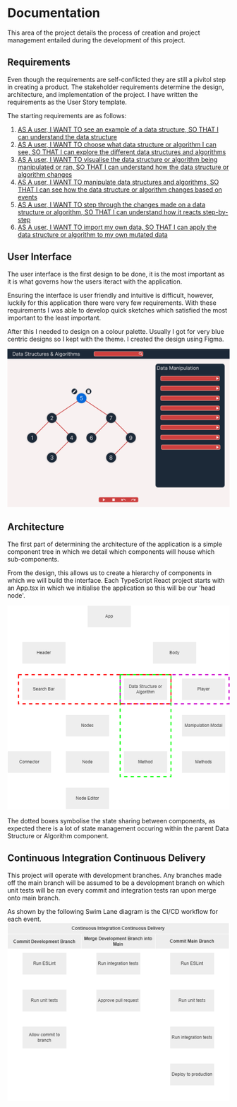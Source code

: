 # Documentation
This area of the project details the process of creation and project management entailed during the development of this project.

## Requirements
Even though the requirements are self-conflicted they are still a pivitol step in creating a product. The stakeholder requirements determine the design, architecture, and implementation of the project. I have written the requirements as the User Story template.

The starting requirements are as follows:
1. [AS A user, I WANT TO see an example of a data structure, SO THAT I can understand the data structure](https://github.com/samp-reston/algo-visualiser/issues/3)
2. [AS A user, I WANT TO choose what data structure or algorithm I can see, SO THAT I can explore the different data structures and algorithms](https://github.com/samp-reston/algo-visualiser/issues/4)
3. [AS A user, I WANT TO visualise the data structure or algorithm being manipulated or ran, SO THAT I can understand how the data structure or algorithm changes](https://github.com/samp-reston/algo-visualiser/issues/5)
4. [AS A user, I WANT TO manipulate data structures and algorithms, SO THAT I can see how the data structure or algorithm changes based on events](https://github.com/samp-reston/algo-visualiser/issues/6)
5. [AS A user, I WANT TO step through the changes made on a data structure or algorithm, SO THAT I can understand how it reacts step-by-step](https://github.com/samp-reston/algo-visualiser/issues/7)
6. [AS A user, I WANT TO import my own data, SO THAT I can apply the data structure or algorithm to my own mutated data](https://github.com/samp-reston/algo-visualiser/issues/8)
## User Interface
The user interface is the first design to be done, it is the most important as it is what governs how the users iteract with the application.

Ensuring the interface is user friendly and intuitive is difficult, however, luckily for this application there were very few requirements. With these requirements I was able to develop quick sketches which satisfied the most important to the least important.

After this I needed to design on a colour palette. Usually I got for very blue centric designs so I kept with the theme. I created the design using Figma.

![User Interface Design](./designs/interface/Home-Design.png)

## Architecture
The first part of determining the architecture of the application is a simple component tree in which we detail which components will house which sub-components.

From the design, this allows us to create a hierarchy of components in which we will build the interface. Each TypeScript React project starts with an App.tsx in which we initialise the application so this will be our 'head node'.

![Component Tree](./designs/architecture/Data%20Structure%20and%20Alogrithm%20Visualiser.png)

The dotted boxes symbolise the state sharing between components, as expected there is a lot of state management occuring within the parent Data Structure or Algorithm component.

## Continuous Integration Continuous Delivery
This project will operate with development branches. Any branches made off the main branch will be assumed to be a development branch on which unit tests will be ran every commit and integration tests ran upon merge onto main branch.

As shown by the following Swim Lane diagram is the CI/CD workflow for each event.
![CI/CD](./designs/CI-CD/Actions%20and%20Workflow.png)
